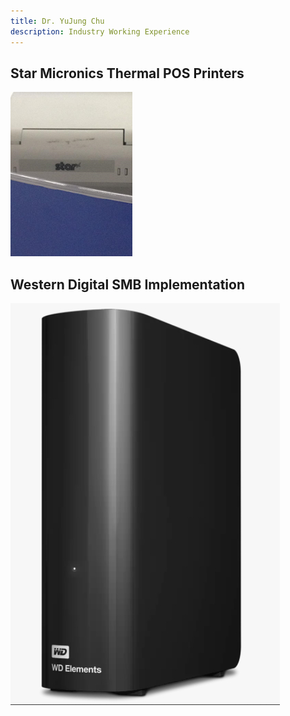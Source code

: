 ```yaml
---
title: Dr. YuJung Chu
description: Industry Working Experience
---
```


## Star Micronics Thermal POS Printers

![Star Thermal Printer](./star.png)

## Western Digital SMB Implementation

![WD Nas System](./WD.jpg)
